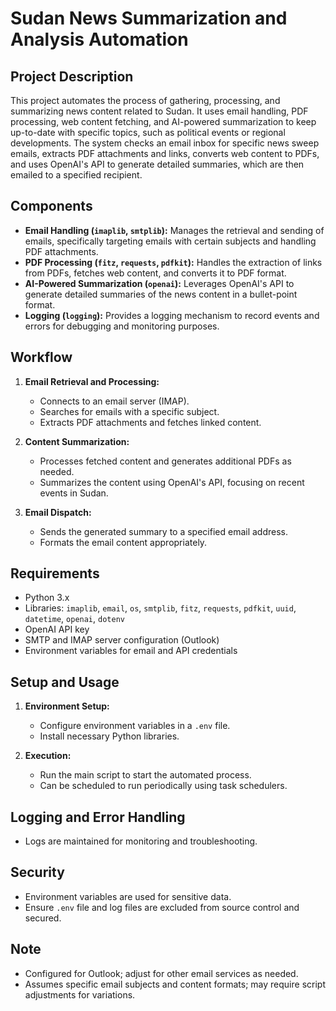 # Sudan News Summarization and Analysis Automation

## Project Description

This project automates the process of gathering, processing, and summarizing news content related to Sudan. It uses email handling, PDF processing, web content fetching, and AI-powered summarization to keep up-to-date with specific topics, such as political events or regional developments. The system checks an email inbox for specific news sweep emails, extracts PDF attachments and links, converts web content to PDFs, and uses OpenAI's API to generate detailed summaries, which are then emailed to a specified recipient.

## Components

- **Email Handling (`imaplib`, `smtplib`):** Manages the retrieval and sending of emails, specifically targeting emails with certain subjects and handling PDF attachments.
- **PDF Processing (`fitz`, `requests`, `pdfkit`):** Handles the extraction of links from PDFs, fetches web content, and converts it to PDF format.
- **AI-Powered Summarization (`openai`):** Leverages OpenAI's API to generate detailed summaries of the news content in a bullet-point format.
- **Logging (`logging`):** Provides a logging mechanism to record events and errors for debugging and monitoring purposes.

## Workflow

1. **Email Retrieval and Processing:**
   - Connects to an email server (IMAP).
   - Searches for emails with a specific subject.
   - Extracts PDF attachments and fetches linked content.

2. **Content Summarization:**
   - Processes fetched content and generates additional PDFs as needed.
   - Summarizes the content using OpenAI's API, focusing on recent events in Sudan.

3. **Email Dispatch:**
   - Sends the generated summary to a specified email address.
   - Formats the email content appropriately.

## Requirements

- Python 3.x
- Libraries: `imaplib`, `email`, `os`, `smtplib`, `fitz`, `requests`, `pdfkit`, `uuid`, `datetime`, `openai`, `dotenv`
- OpenAI API key
- SMTP and IMAP server configuration (Outlook)
- Environment variables for email and API credentials

## Setup and Usage

1. **Environment Setup:**
   - Configure environment variables in a `.env` file.
   - Install necessary Python libraries.

2. **Execution:**
   - Run the main script to start the automated process.
   - Can be scheduled to run periodically using task schedulers.

## Logging and Error Handling

- Logs are maintained for monitoring and troubleshooting.

## Security

- Environment variables are used for sensitive data.
- Ensure `.env` file and log files are excluded from source control and secured.

## Note

- Configured for Outlook; adjust for other email services as needed.
- Assumes specific email subjects and content formats; may require script adjustments for variations.
